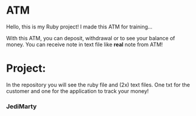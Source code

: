 # ATM

Hello, this is my Ruby project!
I made this ATM for training...

With this ATM, you can deposit, withdrawal or to see your balance of money. 
You can receive note in text file like <b>real</b> note from ATM!

# Project:
In the repository you will see the ruby file and (2x) text files. 
One txt for the customer and one for the application to track your money!

<h3><b>JediMarty</b><h3>
